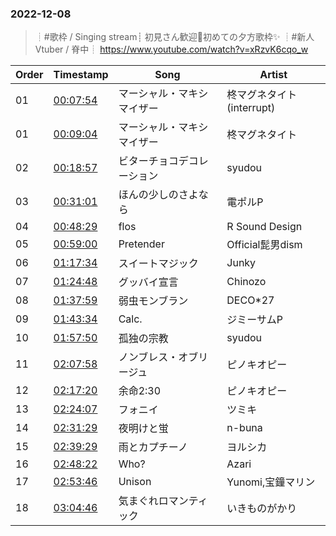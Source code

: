 ### 2022-12-08
> ┊#歌枠 / Singing stream┊ 初見さん歓迎🤍初めての夕方歌枠✨ ┊#新人Vtuber / 脊中┊
> https://www.youtube.com/watch?v=xRzvK6cqo_w

| Order | Timestamp | Song | Artist |
| --- | --- | --- | --- |
| 01 | [00:07:54](https://www.youtube.com/watch?v=xRzvK6cqo_w&t=474s) | マーシャル・マキシマイザー |  柊マグネタイト (interrupt) |
| 01 | [00:09:04](https://www.youtube.com/watch?v=xRzvK6cqo_w&t=544s) | マーシャル・マキシマイザー |  柊マグネタイト |
| 02 | [00:18:57](https://www.youtube.com/watch?v=xRzvK6cqo_w&t=1137s) | ビターチョコデコレーション |  syudou |
| 03 | [00:31:01](https://www.youtube.com/watch?v=xRzvK6cqo_w&t=1861s) | ほんの少しのさよなら |  電ポルP |
| 04 | [00:48:29](https://www.youtube.com/watch?v=xRzvK6cqo_w&t=2909s) | flos |  R Sound Design |
| 05 | [00:59:00](https://www.youtube.com/watch?v=xRzvK6cqo_w&t=3540s) | Pretender |  Official髭男dism |
| 06 | [01:17:34](https://www.youtube.com/watch?v=xRzvK6cqo_w&t=4654s) | スイートマジック |  Junky |
| 07 | [01:24:48](https://www.youtube.com/watch?v=xRzvK6cqo_w&t=5088s) | グッバイ宣言 |  Chinozo |
| 08 | [01:37:59](https://www.youtube.com/watch?v=xRzvK6cqo_w&t=5879s) | 弱虫モンブラン |  DECO*27 |
| 09 | [01:43:34](https://www.youtube.com/watch?v=xRzvK6cqo_w&t=6214s) | Calc. |  ジミーサムP |
| 10 | [01:57:50](https://www.youtube.com/watch?v=xRzvK6cqo_w&t=7070s) | 孤独の宗教 |  syudou |
| 11 | [02:07:58](https://www.youtube.com/watch?v=xRzvK6cqo_w&t=7678s) | ノンブレス・オブリージュ |  ピノキオピー  |
| 12 | [02:17:20](https://www.youtube.com/watch?v=xRzvK6cqo_w&t=8240s) | 余命2:30 |  ピノキオピー |
| 13 | [02:24:07](https://www.youtube.com/watch?v=xRzvK6cqo_w&t=8647s) | フォニイ |  ツミキ |
| 14 | [02:31:29](https://www.youtube.com/watch?v=xRzvK6cqo_w&t=9089s) | 夜明けと蛍 |  n-buna |
| 15 | [02:39:29](https://www.youtube.com/watch?v=xRzvK6cqo_w&t=9569s) | 雨とカプチーノ |  ヨルシカ |
| 16 | [02:48:22](https://www.youtube.com/watch?v=xRzvK6cqo_w&t=10102s) | Who? |  Azari |
| 17 | [02:53:46](https://www.youtube.com/watch?v=xRzvK6cqo_w&t=10426s) | Unison |  Yunomi,宝鐘マリン |
| 18 | [03:04:46](https://www.youtube.com/watch?v=xRzvK6cqo_w&t=11086s) | 気まぐれロマンティック |  いきものがかり |
